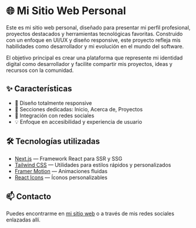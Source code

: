 # 🌐 Mi Sitio Web Personal

Este es mi sitio web personal, diseñado para presentar mi perfil profesional, proyectos destacados y herramientas tecnológicas favoritas. Construido con un enfoque en UI/UX y diseño responsive, este proyecto refleja mis habilidades como desarrollador y mi evolución en el mundo del software.

El objetivo principal es crear una plataforma que represente mi identidad digital como desarrollador y facilite compartir mis proyectos, ideas y recursos con la comunidad.

## ✨ Características

- 📱 Diseño totalmente responsive
- 📂 Secciones dedicadas: Inicio, Acerca de, Proyectos
- 🔗 Integración con redes sociales
- 💡 Enfoque en accesibilidad y experiencia de usuario

## 🛠️ Tecnologías utilizadas

- [Next.js](https://nextjs.org/) — Framework React para SSR y SSG
- [Tailwind CSS](https://tailwindcss.com/) — Utilidades para estilos rápidos y personalizados
- [Framer Motion](https://www.framer.com/motion/) — Animaciones fluidas
- [React Icons](https://react-icons.github.io/react-icons/) — Íconos personalizables

## 📫 Contacto

Puedes encontrarme en [mi sitio web](https://a-r.) o a través de mis redes sociales enlazadas allí.

